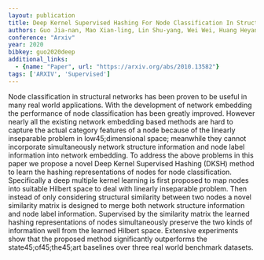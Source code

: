 ```yaml
---
layout: publication
title: Deep Kernel Supervised Hashing For Node Classification In Structural Networks
authors: Guo Jia-nan, Mao Xian-ling, Lin Shu-yang, Wei Wei, Huang Heyan
conference: "Arxiv"
year: 2020
bibkey: guo2020deep
additional_links:
  - {name: "Paper", url: "https://arxiv.org/abs/2010.13582"}
tags: ['ARXIV', 'Supervised']
---
```

Node classification in structural networks has been proven to be useful in many real world applications. With the development of network embedding the performance of node classification has been greatly improved. However nearly all the existing network embedding based methods are hard to capture the actual category features of a node because of the linearly inseparable problem in low45;dimensional space; meanwhile they cannot incorporate simultaneously network structure information and node label information into network embedding. To address the above problems in this paper we propose a novel Deep Kernel Supervised Hashing (DKSH) method to learn the hashing representations of nodes for node classification. Specifically a deep multiple kernel learning is first proposed to map nodes into suitable Hilbert space to deal with linearly inseparable problem. Then instead of only considering structural similarity between two nodes a novel similarity matrix is designed to merge both network structure information and node label information. Supervised by the similarity matrix the learned hashing representations of nodes simultaneously preserve the two kinds of information well from the learned Hilbert space. Extensive experiments show that the proposed method significantly outperforms the state45;of45;the45;art baselines over three real world benchmark datasets.
